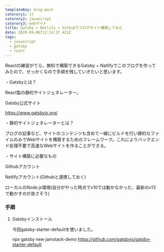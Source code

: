 ```yaml
---
templateKey: blog-post
caterory1: it
caterory2: javascript
caterory3: webサイト
title: Gatsby + Netlify + Githubでブログサイト構築してみた
date: 2020-04-06T12:14:27.421Z
tags:
  - javascript
  - gatsby
  - react
---
```

Reactの練習がてら、無料で構築できるGatsby + Natlifyでこのブログを作ってみたので、せっかくなので手順を残していきたいと思います。



・Gatsbyとは？

React製の静的サイトジェネレーター。

Gatsby公式サイト

<https://www.gatsbyjs.org/>



・静的サイトジェネレーターとは？

ブログの記事など、サイトのコンテンツも含めて一緒にビルドを行い静的なファイルのみでWebサイトを構築するためのフレームワーク。これによりバックエンド処理不要で高速なWebサイトを作ることができる。



・サイト構築に必要なもの

Githubアカウント

Netlifyアカウント(Githubと連携しておく)

ローカルのNode.js環境(自分がやった時点でv10では動かなかった、最新のv13で動かすのが良さそう)



### **手順**

1. Gatsbyインストール

   今回gatsby-starter-defaultを使いました。

   npx gatsby new jamstack-demo https://github.com/gatsbyjs/gatsby-starter-default